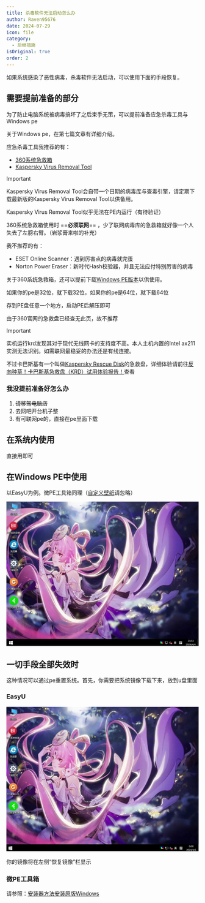 ```yaml
---
title: 杀毒软件无法启动怎么办
author: Raven95676
date: 2024-07-29
icon: file
category:
  - 后继措施
isOriginal: true
order: 2
---
```

如果系统感染了恶性病毒，杀毒软件无法启动，可以使用下面的手段恢复。

## 需要提前准备的部分

为了防止电脑系统被病毒搞坏了之后束手无策，可以提前准备应急杀毒工具与Windows pe

关于Windows pe，在第七篇文章有详细介绍。

应急杀毒工具我推荐的有：

- [360系统急救箱](https://weishi.360.cn/jijiuxiang/)
- [Kaspersky Virus Removal Tool](https://www.kaspersky.com/downloads/free-virus-removal-tool)

> [!important]
> Kaspersky Virus Removal Tool会自带一个日期的病毒库与查毒引擎，请定期下载最新版的Kaspersky Virus Removal Tool以供备用。
>
> Kaspersky Virus Removal Tool似乎无法在PE内运行（有待验证）
>
> 360系统急救箱使用时 ==**必须联网**== ，少了联网病毒库的急救箱就好像一个人失去了左膀右臂。（岩浆膏来啦的补充）

我不推荐的有：

- ESET Online Scanner：遇到厉害点的病毒就完蛋
- Norton Power Eraser：新时代Hash校验器，并且无法应付特别厉害的病毒

关于360系统急救箱，还可以提前下载[Windows PE版本](https://weishi.360.cn/jijiuxiang/guide.html)以供使用。

如果你的pe是32位，就下载32位，如果你的pe是64位，就下载64位

存到PE盘任意一个地方，启动PE后解压即可

由于360官网的急救盘已经查无此页，故不推荐

> [!important]
> 实机运行krd发现其对于现代无线网卡的支持度不高。本人主机内置的Intel ax211实测无法识别。如需联网最稳妥的办法还是有线连接。

不过卡巴斯基有一个叫做[Kaspersky Rescue Disk](https://www.kaspersky.com.cn/downloads/thank-you/free-rescue-disk)的急救盘，详细体验请前往[反向种草！卡巴斯基急救盘（KRD）试用体验报告！](https://post.smzdm.com/p/a5dxn0g8/)查看

### 我没提前准备好怎么办

1. ~~请移驾电脑店~~
2. 去网吧开台机子整
3. 有可联网pe的，直接在pe里面下载

## 在系统内使用

直接用即可

## 在Windows PE中使用

以EasyU为例。微PE工具箱同理（[自定义壁纸](https://www.pixiv.net/artworks/112139971)请忽略）

![360_jijiuxiang_pe_easyu.gif](2_before_antivirus.assets/7D7dadEE0duK1IcRZkzr5FexA.gif)

## 一切手段全部失效时

这种情况可以通过pe重置系统。首先，你需要把系统镜像下载下来，放到u盘里面

### EasyU

![system_reset_easyu.gif](2_before_antivirus.assets/Dcf92CBC77NY2bl4FwIDRVHEs.gif)

你的镜像将在左侧“恢复镜像”栏显示

### 微PE工具箱

请参照：[安装器方法安装原版Windows](https://www.wepe.com.cn/ubook/installtool.html)
